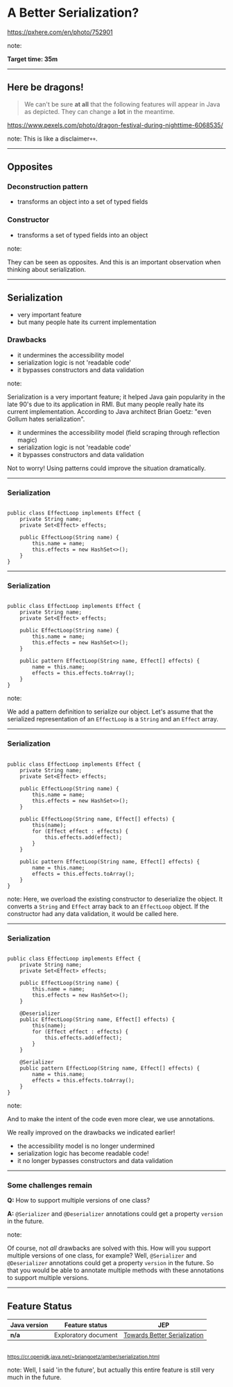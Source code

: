 <!-- .slide: data-background="img/background/final-puzzle-piece.jpg" data-background-color="black" data-background-opacity="0.4" -->

# A Better Serialization? <!-- .element: class="stroke" -->

<https://pxhere.com/en/photo/752901> <!-- .element: class="attribution" -->

note:

**Target time: 35m**

---

<!-- .slide: data-background="img/background/dragons.jpg" data-background-color="black" data-background-opacity="0.7" -->

## Here be dragons! <!-- .element: class="stroke" -->

<blockquote class="explanation">
    We can't be sure <strong>at all</strong> that the following features will appear in Java as depicted.
    They can change a <strong>lot</strong> in the meantime.
</blockquote>

<https://www.pexels.com/photo/dragon-festival-during-nighttime-6068535/> <!-- .element: class="attribution" -->

note:
This is like a disclaimer`++`.

---

## Opposites

### Deconstruction pattern

- transforms an object into a set of typed fields

### Constructor

- transforms a set of typed fields into an object

note:

They can be seen as opposites.
And this is an important observation when thinking about serialization.

---

## Serialization

- very important feature
- but many people hate its current implementation

### Drawbacks

- it undermines the accessibility model <!-- .element: class="fragment" -->
- serialization logic is not 'readable code' <!-- .element: class="fragment" -->
- it bypasses constructors and data validation <!-- .element: class="fragment" -->

note:

Serialization is a very important feature; it helped Java gain popularity in the late 90's due to its application in RMI.
But many people really hate its current implementation.
According to Java architect Brian Goetz: "even Gollum hates serialization".

- it undermines the accessibility model (field scraping through reflection magic)
- serialization logic is not 'readable code'
- it bypasses constructors and data validation

Not to worry!
Using patterns could improve the situation dramatically.

---

<!-- .slide: data-auto-animate" -->

### Serialization

<pre data-id="serialization-animation"><code class="java" data-trim data-line-numbers>
public class EffectLoop implements Effect {
    private String name;
    private Set&lt;Effect&gt; effects;

    public EffectLoop(String name) {
        this.name = name;
        this.effects = new HashSet&lt;&gt;();
    }
}
</code></pre>

---

<!-- .slide: data-auto-animate" -->

### Serialization

<pre data-id="serialization-animation"><code class="java" data-trim data-line-numbers="10-13">
public class EffectLoop implements Effect {
    private String name;
    private Set&lt;Effect&gt; effects;

    public EffectLoop(String name) {
        this.name = name;
        this.effects = new HashSet&lt;&gt;();
    }

    public pattern EffectLoop(String name, Effect[] effects) {
        name = this.name;
        effects = this.effects.toArray();
    }
}
</code></pre>

note:

We add a pattern definition to serialize our object.
Let's assume that the serialized representation of an `EffectLoop` is a `String` and an `Effect` array.

---

<!-- .slide: data-auto-animate" -->

### Serialization

<pre data-id="serialization-animation"><code class="java" data-trim data-line-numbers="10-15">
public class EffectLoop implements Effect {
    private String name;
    private Set&lt;Effect&gt; effects;

    public EffectLoop(String name) {
        this.name = name;
        this.effects = new HashSet&lt;&gt;();
    }

    public EffectLoop(String name, Effect[] effects) {
        this(name);
        for (Effect effect : effects) {
            this.effects.add(effect);
        }
    }

    public pattern EffectLoop(String name, Effect[] effects) {
        name = this.name;
        effects = this.effects.toArray();
    }
}
</code></pre>

note:
Here, we overload the existing constructor to deserialize the object.
It converts a `String` and `Effect` array back to an `EffectLoop` object.
If the constructor had any data validation, it would be called here.

---

<!-- .slide: data-auto-animate" -->

### Serialization

<pre data-id="serialization-animation"><code class="java" data-trim data-line-numbers>
public class EffectLoop implements Effect {
    private String name;
    private Set&lt;Effect&gt; effects;

    public EffectLoop(String name) {
        this.name = name;
        this.effects = new HashSet&lt;&gt;();
    }

    @Deserializer
    public EffectLoop(String name, Effect[] effects) {
        this(name);
        for (Effect effect : effects) {
            this.effects.add(effect);
        }
    }

    @Serializer
    public pattern EffectLoop(String name, Effect[] effects) {
        name = this.name;
        effects = this.effects.toArray();
    }
}
</code></pre>

note:

And to make the intent of the code even more clear, we use annotations.

We really improved on the drawbacks we indicated earlier!

- the accessibility model is no longer undermined
- serialization logic has become readable code!
- it no longer bypasses constructors and data validation

---

### Some challenges remain

**Q:** How to support multiple versions of one class?

<span class="fragment">
    <strong>A:</strong>  <code>@Serializer</code> and <code>@Deserializer</code> annotations could get a property <code>version</code> in the future.
</span>

note:

Of course, not _all_ drawbacks are solved with this.
How will you support multiple versions of one class, for example?
Well, `@Serializer` and `@Deserializer` annotations could get a property `version` in the future.
So that you would be able to annotate multiple methods with these annotations to support multiple versions.

---

## Feature Status

<table style="font-size: 100%">
    <thead>
        <tr>
            <th>Java version</th>
            <th>Feature status</th>
            <th>JEP</th>
        </tr>
    </thead>
    <tbody>
        <tr>
            <td><strong>n/a</strong></td>
            <td>Exploratory document</td>
            <td><a href="https://cr.openjdk.java.net/~briangoetz/amber/serialization.html">Towards Better Serialization</a></td>
        </tr>
    </tbody>
</table>

<br/>
<small>
<a href="https://cr.openjdk.java.net/~briangoetz/amber/serialization.html">https://cr.openjdk.java.net/~briangoetz/amber/serialization.html</a>
</small>

note:
Well, I said 'in the future', but actually this entire feature is still very much in the future.
